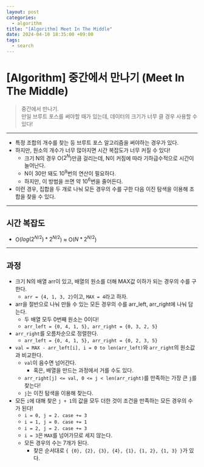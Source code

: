 ```yaml
---
layout: post
categories:
  - algorithm
title: "[Algorithm] Meet In The Middle"
date: 2024-04-10 18:35:00 +09:00
tags:
  - search
---
```

# [Algorithm] 중간에서 만나기 (Meet In The Middle)

>중간에서 만나기.\
>만일 브루트 포스를 써야할 때가 있는데, 데이터의 크기가 너무 클 경우 사용할 수 있다!

---

- 특정 조합의 개수를 찾는 등 브루트 포스 알고리즘을 써야하는 경우가 있다.
- 하지만, 원소의 개수가 너무 많아지면 시간 복잡도가 너무 커질 수 있다!
	- 크기 N의 경우 O($2^N$)만큼 걸리는데, N이 커짐에 따라 기하급수적으로 시간이 늘어난다.
	- N이 30만 돼도 $10^9$번의 연산이 필요하다.
	- 하지만, 이 방법을 쓰면 약 $10^6$번을 줄어든다.
- 이런 경우, 집합을 두 개로 나눠 모든 경우의 수를 구한 다음 이진 탐색을 이용해 조합을 찾을 수 있다.

---

## 시간 복잡도

- O($log(2^{N/2})*2^{N/2}$) ≈ O($N*2^{N/2}$)

---

## 과정

- 크기 N의 배열 arr이 있고, 배열의 원소를 더해 MAX값 이하가 되는 경우의 수를 구한다.
	- `arr = {4, 1, 3, 2}`이고, `MAX = 4`라고 하자.
- arr을 절반으로 나눠 만들 수 있는 모든 경우의 수를 arr_left, arr_right에 나눠 담는다.
	- 두 배열 모두 0번째 원소는 0이다!
	- `arr_left = {0, 4, 1, 5}, arr_right = {0, 3, 2, 5}`
- `arr_right`를 오름차순으로 정렬한다.
	- `arr_left = {0, 4, 1, 5}, arr_right = {0, 2, 3, 5}`
- `val = MAX - arr_left[i], i = 0 to len(arr_left)`와 `arr_right`의 원소값과 비교한다.
	- `val`이 음수면 넘어간다.
		- 혹은, 배열을 만드는 과정에서 거를 수도 있다.
	- `arr_right[j] <= val, 0 <= j < len(arr_right)`를 만족하는 가장 큰 `j`를 찾는다!
	- `j`는 이진 탐색을 이용해 찾는다.
- 모든 `i`에 대해 찾은 `j + 1`의 값을 모두 더한 것이 조건을 만족하는 모든 경우의 수가 된다!
	- `i = 0, j = 2. case += 3`
	- `i = 1, j = 0. case += 1`
	- `i = 2, j = 2. case += 3`
	- `i = 3`은 `MAX`를 넘어가므로 세지 않는다.
	- 모든 경우의 수는 7개가 된다.
		- 찾은 순서대로 `{ {0}, {2}, {3}, {4}, {1}, {1, 2}, {1, 3} }`가 있다.
